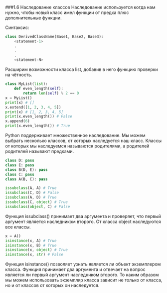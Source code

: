 ###1.6 Наследование классов
Наследование используется когда нам нужно, чтобы новый класс имел функции от предка плюс дополнительные функции.

Синтаксис:
```python
class DerivedClassName(Base1, Base2, Base3):
    <statement-1>
    .
    .
    .
    <statement-N>
```
Расширим возможности класса list, добавив в него функцию проверки на чётность.
```python
class MyList(list):
    def even_length(self):
        return len(self) % 2 == 0
x = MyList()
print(x) # []
x.extend([1, 2, 3, 4, 5])
print(x) # [1, 2, 3, 4, 5]
print(x.even_length()) # False
x.append(6)
print(x.even_length()) # True  
```
Python поддерживает множественное наследование. Мы можем выбрать несколько классов, от которых наследуется наш класс. Классы от которых мы наследуемся называются родителями, а родителей родителей называют предками.
```python
class D: pass
class E: pass
class B(D, E): pass
class C: pass
class A(B, C): pass

issubclass(A, A) # True
issubclass(C, D) # False
issubclass(A, D) # True
issubclass(C, object) # True
issubclass(object, C) # False
```
Функция issubclass() принимает два аргумента и проверяет, что первый аргумент является наследником второго. От класса object наследуются все классы.
```python
x = A()
isinstance(x, A) # True
isinstance(x, B) # True
isinstance(x, object) # True
isinstance(x, str) # False
```
Функция isinstance() позволяет узнать является ли объект экземплером класса.
Функция принимает два аргумента и отвечает на вопрос является ли первый аргумент наследником второго. То каким образом мы можем использовать экземпляр класса зависит не только от класса, но и от классов от которых он наследуется. 